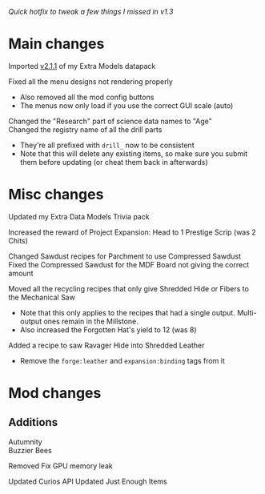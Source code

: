 *Quick hotfix to tweak a few things I missed in v1.3*

# Main changes

Imported [v2.1.1](https://www.curseforge.com/minecraft/data-packs/extra-data-models/files/5846382) of my Extra Models datapack

Fixed all the menu designs not rendering properly
- Also removed all the mod config buttons
- The menus now only load if you use the correct GUI scale (auto)

Changed the "Research" part of science data names to "Age"<br />
Changed the registry name of all the drill parts
- They're all prefixed with `drill_` now to be consistent
- Note that this will delete any existing items, so make sure you submit them before updating (or cheat them back in afterwards)



# Misc changes

Updated my Extra Data Models Trivia pack

Increased the reward of Project Expansion: Head to 1 Prestige Scrip (was 2 Chits)

Changed Sawdust recipes for Parchment to use Compressed Sawdust<br />
Fixed the Compressed Sawdust for the MDF Board not giving the correct amount

Moved all the recycling recipes that only give Shredded Hide or Fibers to the Mechanical Saw
- Note that this only applies to the recipes that had a single output. Multi-output ones remain in the Millstone.
- Also increased the Forgotten Hat's yield to 12 (was 8)

Added a recipe to saw Ravager Hide into Shredded Leather
- Remove the `forge:leather` and `expansion:binding` tags from it



# Mod changes

## Additions

Autumnity<br />
Buzzier Bees



Removed Fix GPU memory leak



Updated Curios API
Updated Just Enough Items